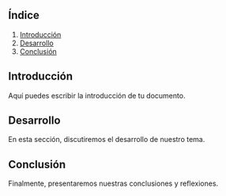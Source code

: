 ## Índice

1. [Introducción](#introducción)
2. [Desarrollo](#desarrollo)
3. [Conclusión](#conclusión)

## Introducción
Aquí puedes escribir la introducción de tu documento.

## Desarrollo
En esta sección, discutiremos el desarrollo de nuestro tema.

## Conclusión
Finalmente, presentaremos nuestras conclusiones y reflexiones.
